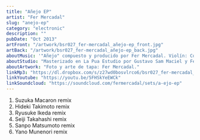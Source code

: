 ```yaml
---
title: "Añejo EP"
artist: "Fer Mercadal"
slug: "anejo-ep"
category: "electronic"
description: ""
pubDate: "Oct 2013"
artFront: "/artwork/bsr027_fer-mercadal_añejo-ep_front.jpg"
artBack: "/artwork/bsr027_fer-mercadal_añejo-ep_back.jpg"
aboutMusic: '"Añejo" compuesto y producido por Fer Mercadal. Violín: Conrado Vassia. Remixes y producción adicional: Suzuka Macaron, Hideki Takimoto, Ryusuke Ikeda, Seiji Takahashi, Sanpo Matsumoto y Yano Munenori.'
aboutStudio: "Masterizado en La Pua Estudio por Gustavo Sam Maciel y Fer Mercadal."
aboutArtwork: "Foto y arte de tapa: Fer Mercadal."
linkMp3: "https://dl.dropbox.com/s/z27wd0bosvlrco6/bsr027_fer-mercadal_a%C3%B1ejo-ep.zip"
linkYoutube: "https://youtu.be/5FHSkYeEWCk"
linkSoundcloud: "https://soundcloud.com/fermercadal/sets/a-ejo-ep"
---
```


1. Suzuka Macaron remix
2. Hideki Takimoto remix
3. Ryusuke Ikeda remix
4. Seiji Takahashi remix
5. Sanpo Matsumoto remix
6. Yano Munenori remix
